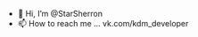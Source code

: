 - 👋 Hi, I’m @StarSherron
- 📫 How to reach me ... vk.com/kdm_developer

<!---
StarSherron/StarSherron is a ✨ special ✨ repository because its `README.md` (this file) appears on your GitHub profile.
You can click the Preview link to take a look at your changes.
--->
